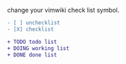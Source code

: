change your vimwiki check list symbol.

```diff
- [ ] unchecklist
- [X] checklist

+ TODO todo list
+ DOING working list
+ DONE done list
```
